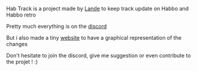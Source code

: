 Hab Track is a project made by [Lande](https://github.com/laande) to keep track update on Habbo and Habbo retro

Pretty much everything is on the [discord](https://discord.gg/h4n2pGqevH)

But i also made a tiny [website](https://hab-track.vercel.app/) to have a graphical representation of the changes

Don't hesitate to join the discord, give me suggestion or even contribute to the projet ! :)
